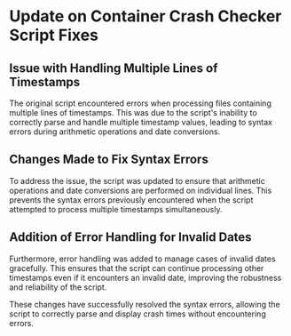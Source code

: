 # Update on Container Crash Checker Script Fixes

## Issue with Handling Multiple Lines of Timestamps

The original script encountered errors when processing files containing multiple lines of timestamps. This was due to the script's inability to correctly parse and handle multiple timestamp values, leading to syntax errors during arithmetic operations and date conversions.

## Changes Made to Fix Syntax Errors

To address the issue, the script was updated to ensure that arithmetic operations and date conversions are performed on individual lines. This prevents the syntax errors previously encountered when the script attempted to process multiple timestamps simultaneously.

## Addition of Error Handling for Invalid Dates

Furthermore, error handling was added to manage cases of invalid dates gracefully. This ensures that the script can continue processing other timestamps even if it encounters an invalid date, improving the robustness and reliability of the script.

These changes have successfully resolved the syntax errors, allowing the script to correctly parse and display crash times without encountering errors.
